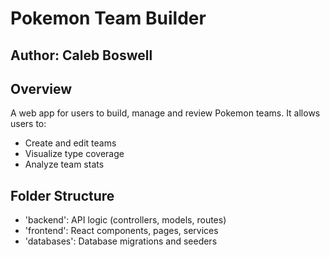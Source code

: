 # Pokemon Team Builder
## Author:  Caleb Boswell

## Overview
A web app for users to build, manage and review Pokemon teams.  It allows users to:
- Create and edit teams
- Visualize type coverage
- Analyze team stats

## Folder Structure
- 'backend': API logic (controllers, models, routes)
- 'frontend': React components, pages, services
- 'databases': Database migrations and seeders